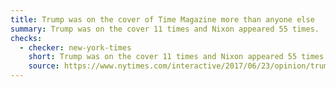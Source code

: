 ```yaml
---
title: Trump was on the cover of Time Magazine more than anyone else
summary: Trump was on the cover 11 times and Nixon appeared 55 times.
checks:
  - checker: new-york-times
    short: Trump was on the cover 11 times and Nixon appeared 55 times.
    source: https://www.nytimes.com/interactive/2017/06/23/opinion/trumps-lies.html
---
```

